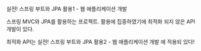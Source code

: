 실전! 스프링 부트와 JPA 활용1 - 웹 애플리케이션 개발

스프링 MVC와 JPA를 활용하는 프로젝트.
활용에 집중하였기에 최적화 되지 않은 API 개발이 있다.

최적화 API는
실전! 스프링 부트와 JPA 활용2 - 웹 애플리케이션 개발
에 적용되 있다!
